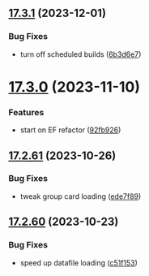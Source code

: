 ## [17.3.1](https://github.com/phandcock/GrampsView/compare/v17.3.0...v17.3.1) (2023-12-01)


### Bug Fixes

* turn off scheduled builds ([6b3d6e7](https://github.com/phandcock/GrampsView/commit/6b3d6e71e40689a3d04e6a06d09f8dbf110e315d))



# [17.3.0](https://github.com/phandcock/GrampsView/compare/v17.2.61...v17.3.0) (2023-11-10)


### Features

* start on EF refactor ([92fb926](https://github.com/phandcock/GrampsView/commit/92fb926997f5437da140ca387ac229a8c0f58a6f))



## [17.2.61](https://github.com/phandcock/GrampsView/compare/v17.2.60...v17.2.61) (2023-10-26)


### Bug Fixes

* tweak group card loading ([ede7f89](https://github.com/phandcock/GrampsView/commit/ede7f8914a2f810c7775b2378fc87cda244e95b0))



## [17.2.60](https://github.com/phandcock/GrampsView/compare/v17.2.59...v17.2.60) (2023-10-23)


### Bug Fixes

* speed up datafile loading ([c51f153](https://github.com/phandcock/GrampsView/commit/c51f1539c6748b46726f97b75c0885f0da703e26))



